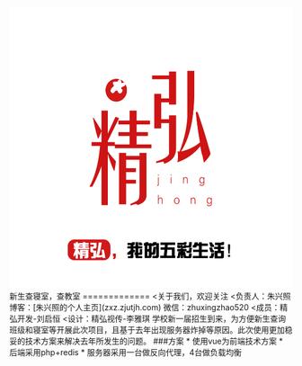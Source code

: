 <img src="./jhwl-logo.jpg" width="600" height="500">
新生查寝室，查教室
=============
<关于我们，欢迎关注
<负责人：朱兴照 博客：[朱兴照的个人主页](zxz.zjutjh.com) 微信：zhuxingzhao520
<成员：精弘开发-刘启恒
<设计：精弘视传-李雅琪
学校新一届招生到来，为方便新生查询班级和寝室等开展此次项目，且基于去年出现服务器炸掉等原因。此次使用更加稳妥的技术方案来解决去年所发生的问题。
###方案
* 使用vue为前端技术方案
* 后端采用php+redis
* 服务器采用一台做反向代理，4台做负载均衡

####



